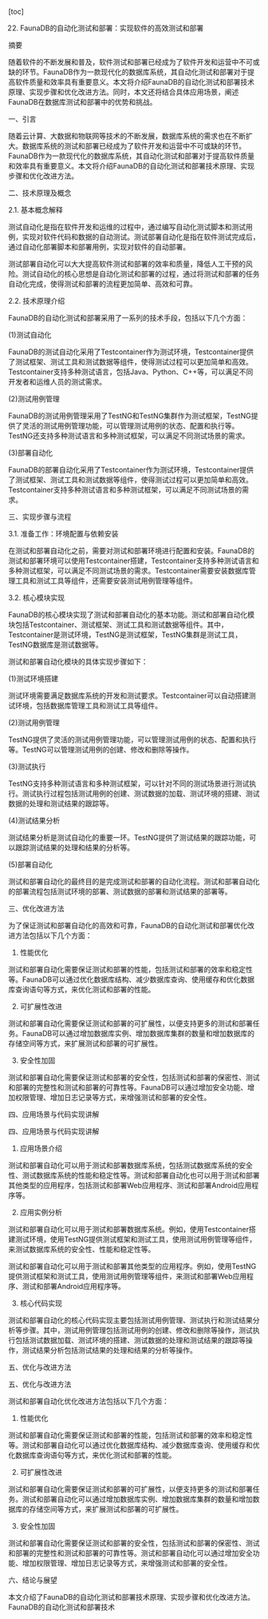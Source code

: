 
[toc]                    
                
                
22. FaunaDB的自动化测试和部署：实现软件的高效测试和部署

摘要

随着软件的不断发展和普及，软件测试和部署已经成为了软件开发和运营中不可或缺的环节。FaunaDB作为一款现代化的数据库系统，其自动化测试和部署对于提高软件质量和效率具有重要意义。本文将介绍FaunaDB的自动化测试和部署技术原理、实现步骤和优化改进方法。同时，本文还将结合具体应用场景，阐述FaunaDB在数据库测试和部署中的优势和挑战。

一、引言

随着云计算、大数据和物联网等技术的不断发展，数据库系统的需求也在不断扩大。数据库系统的测试和部署已经成为了软件开发和运营中不可或缺的环节。FaunaDB作为一款现代化的数据库系统，其自动化测试和部署对于提高软件质量和效率具有重要意义。本文将介绍FaunaDB的自动化测试和部署技术原理、实现步骤和优化改进方法。

二、技术原理及概念

2.1. 基本概念解释

测试自动化是指在软件开发和运维的过程中，通过编写自动化测试脚本和测试用例，实现对软件代码和数据的自动测试。测试部署自动化是指在软件测试完成后，通过自动化部署脚本和部署用例，实现对软件的自动部署。

测试部署自动化可以大大提高软件测试和部署的效率和质量，降低人工干预的风险。测试自动化的核心思想是自动化测试和部署的过程，通过将测试和部署的任务自动化完成，使得测试和部署的流程更加简单、高效和可靠。

2.2. 技术原理介绍

FaunaDB的自动化测试和部署采用了一系列的技术手段，包括以下几个方面：

(1)测试自动化

FaunaDB的测试自动化采用了Testcontainer作为测试环境，Testcontainer提供了测试框架、测试工具和测试数据等组件，使得测试过程可以更加简单和高效。Testcontainer支持多种测试语言，包括Java、Python、C++等，可以满足不同开发者和运维人员的测试需求。

(2)测试用例管理

FaunaDB的测试用例管理采用了TestNG和TestNG集群作为测试框架，TestNG提供了灵活的测试用例管理功能，可以管理测试用例的状态、配置和执行等。TestNG还支持多种测试语言和多种测试框架，可以满足不同测试场景的需求。

(3)部署自动化

FaunaDB的部署自动化采用了Testcontainer作为测试环境，Testcontainer提供了测试框架、测试工具和测试数据等组件，使得测试过程可以更加简单和高效。Testcontainer支持多种测试语言和多种测试框架，可以满足不同测试场景的需求。

三、实现步骤与流程

3.1. 准备工作：环境配置与依赖安装

在测试和部署自动化之前，需要对测试和部署环境进行配置和安装。FaunaDB的测试和部署环境可以使用Testcontainer搭建，Testcontainer支持多种测试语言和多种测试框架，可以满足不同测试场景的需求。Testcontainer需要安装数据库管理工具和测试工具等组件，还需要安装测试用例管理等组件。

3.2. 核心模块实现

FaunaDB的核心模块实现了测试和部署自动化的基本功能。测试和部署自动化模块包括Testcontainer、测试框架、测试工具和测试数据等组件。其中，Testcontainer是测试环境，TestNG是测试框架，TestNG集群是测试工具，TestNG数据库是测试数据等。

测试和部署自动化模块的具体实现步骤如下：

(1)测试环境搭建

测试环境需要满足数据库系统的开发和测试要求。Testcontainer可以自动搭建测试环境，包括数据库管理工具和测试工具等组件。

(2)测试用例管理

TestNG提供了灵活的测试用例管理功能，可以管理测试用例的状态、配置和执行等。TestNG可以管理测试用例的创建、修改和删除等操作。

(3)测试执行

TestNG支持多种测试语言和多种测试框架，可以针对不同的测试场景进行测试执行。测试执行过程包括测试用例的创建、测试数据的加载、测试环境的搭建、测试数据的处理和测试结果的跟踪等。

(4)测试结果分析

测试结果分析是测试自动化的重要一环。TestNG提供了测试结果的跟踪功能，可以跟踪测试结果的处理和结果的分析等。

(5)部署自动化

测试和部署自动化的最终目的是完成测试和部署的自动化流程。测试和部署自动化的部署流程包括测试环境的部署、测试数据的部署和测试结果的部署等。

三、优化改进方法

为了保证测试和部署自动化的高效和可靠，FaunaDB的自动化测试和部署优化改进方法包括以下几个方面：

1. 性能优化

测试和部署自动化需要保证测试和部署的性能，包括测试和部署的效率和稳定性等。FaunaDB可以通过优化数据库结构、减少数据库查询、使用缓存和优化数据库查询语句等方式，来优化测试和部署的性能。

2. 可扩展性改进

测试和部署自动化需要保证测试和部署的可扩展性，以便支持更多的测试和部署任务。FaunaDB可以通过增加数据库实例、增加数据库集群的数量和增加数据库的存储空间等方式，来扩展测试和部署的可扩展性。

3. 安全性加固

测试和部署自动化需要保证测试和部署的安全性，包括测试和部署的保密性、测试和部署的完整性和测试和部署的可靠性等。FaunaDB可以通过增加安全功能、增加权限管理、增加日志记录等方式，来增强测试和部署的安全性。

四、应用场景与代码实现讲解

四、应用场景与代码实现讲解

1. 应用场景介绍

测试和部署自动化可以用于测试和部署数据库系统，包括测试数据库系统的安全性、测试数据库系统的性能和稳定性等。测试和部署自动化也可以用于测试和部署其他类型的应用程序，包括测试和部署Web应用程序、测试和部署Android应用程序等。

2. 应用实例分析

测试和部署自动化可以用于测试和部署数据库系统。例如，使用Testcontainer搭建测试环境，使用TestNG提供测试框架和测试工具，使用测试用例管理等组件，来测试数据库系统的安全性、性能和稳定性等。

测试和部署自动化可以用于测试和部署其他类型的应用程序。例如，使用TestNG提供测试框架和测试工具，使用测试用例管理等组件，来测试和部署Web应用程序、测试和部署Android应用程序等。

3. 核心代码实现

测试和部署自动化的核心代码实现主要包括测试用例管理、测试执行和测试结果分析等步骤。其中，测试用例管理包括测试用例的创建、修改和删除等操作，测试执行包括测试数据加载、测试环境的搭建、测试数据的处理和测试结果的跟踪等操作，测试结果分析包括测试结果的处理和结果的分析等操作。

五、优化与改进方法

五、优化与改进方法

测试和部署自动化优化改进方法包括以下几个方面：

1. 性能优化

测试和部署自动化需要保证测试和部署的性能，包括测试和部署的效率和稳定性等。测试和部署自动化可以通过优化数据库结构、减少数据库查询、使用缓存和优化数据库查询语句等方式，来优化测试和部署的性能。

2. 可扩展性改进

测试和部署自动化需要保证测试和部署的可扩展性，以便支持更多的测试和部署任务。测试和部署自动化可以通过增加数据库实例、增加数据库集群的数量和增加数据库的存储空间等方式，来扩展测试和部署的可扩展性。

3. 安全性加固

测试和部署自动化需要保证测试和部署的安全性，包括测试和部署的保密性、测试和部署的完整性和测试和部署的可靠性等。测试和部署自动化可以通过增加安全功能、增加权限管理、增加日志记录等方式，来增强测试和部署的安全性。

六、结论与展望

本文介绍了FaunaDB的自动化测试和部署技术原理、实现步骤和优化改进方法。FaunaDB的自动化测试和部署技术


